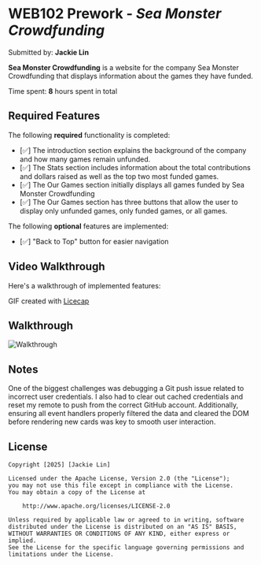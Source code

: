 # WEB102 Prework - *Sea Monster Crowdfunding*

Submitted by: **Jackie Lin**

**Sea Monster Crowdfunding** is a website for the company Sea Monster Crowdfunding that displays information about the games they have funded.

Time spent: **8** hours spent in total

## Required Features

The following **required** functionality is completed:

* [✅] The introduction section explains the background of the company and how many games remain unfunded.
* [✅] The Stats section includes information about the total contributions and dollars raised as well as the top two most funded games.
* [✅] The Our Games section initially displays all games funded by Sea Monster Crowdfunding
* [✅] The Our Games section has three buttons that allow the user to display only unfunded games, only funded games, or all games.

The following **optional** features are implemented:

* [✅] "Back to Top" button for easier navigation

## Video Walkthrough

Here's a walkthrough of implemented features:


GIF created with [Licecap](https://www.cockos.com/licecap/)

<!-- Recommended tools:
[Kap](https://getkap.co/) for macOS
[ScreenToGif](https://www.screentogif.com/) for Windows
[peek](https://github.com/phw/peek) for Linux. -->
## Walkthrough

![Walkthrough](walkthrough.gif)


## Notes
One of the biggest challenges was debugging a Git push issue related to incorrect user credentials. I also had to clear out cached credentials and reset my remote to push from the correct GitHub account. Additionally, ensuring all event handlers properly filtered the data and cleared the DOM before rendering new cards was key to smooth user interaction.


## License

    Copyright [2025] [Jackie Lin]

    Licensed under the Apache License, Version 2.0 (the "License");
    you may not use this file except in compliance with the License.
    You may obtain a copy of the License at

        http://www.apache.org/licenses/LICENSE-2.0

    Unless required by applicable law or agreed to in writing, software
    distributed under the License is distributed on an "AS IS" BASIS,
    WITHOUT WARRANTIES OR CONDITIONS OF ANY KIND, either express or implied.
    See the License for the specific language governing permissions and
    limitations under the License.
